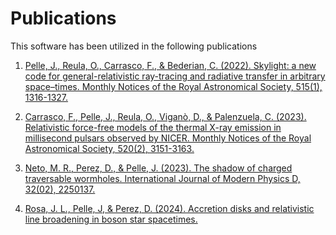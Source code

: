 # Publications

This software has been utilized in the following publications

1. [Pelle, J., Reula, O., Carrasco, F., & Bederian, C. (2022). Skylight: a new code for general-relativistic ray-tracing and radiative transfer in arbitrary space–times. Monthly Notices of the Royal Astronomical Society, 515(1), 1316-1327.](https://academic.oup.com/mnras/article-abstract/515/1/1316/6631564?login=false)

2. [Carrasco, F., Pelle, J., Reula, O., Viganò, D., & Palenzuela, C. (2023). Relativistic force-free models of the thermal X-ray emission in millisecond pulsars observed by NICER. Monthly Notices of the Royal Astronomical Society, 520(2), 3151-3163.](https://academic.oup.com/mnras/article-abstract/520/2/3151/7017841?login=false)

3. [Neto, M. R., Perez, D., & Pelle, J. (2023). The shadow of charged traversable wormholes. International Journal of Modern Physics D, 32(02), 2250137.](https://www.worldscientific.com/doi/abs/10.1142/S0218271822501371)

4. [Rosa, J. L., Pelle, J, & Perez, D. (2024). Accretion disks and relativistic line broadening in boson star spacetimes.](https://arxiv.org/abs/2403.11540)
